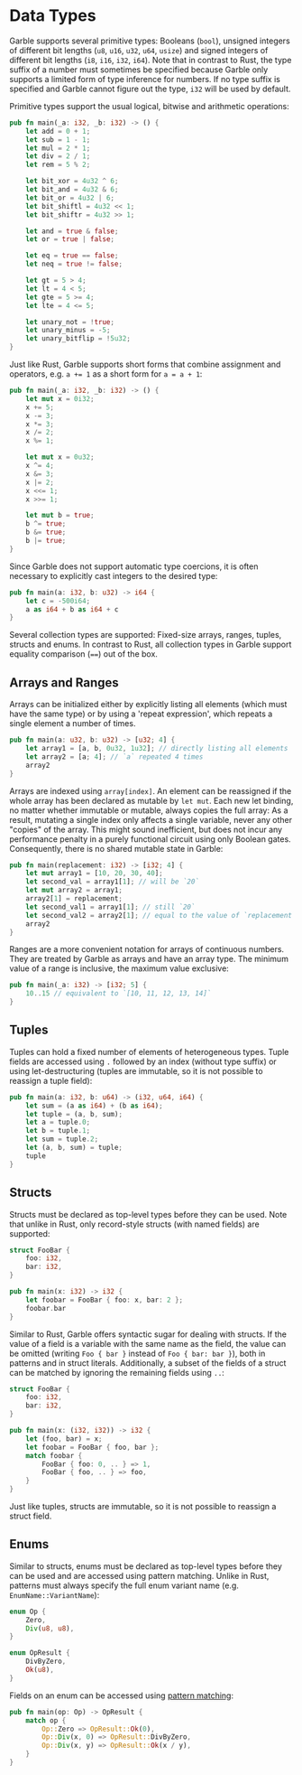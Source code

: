 # Data Types

Garble supports several primitive types: Booleans (`bool`), unsigned integers of different bit lengths (`u8`, `u16`, `u32`, `u64`, `usize`) and signed integers of different bit lengths (`i8`, `i16`, `i32`, `i64`). Note that in contrast to Rust, the type suffix of a number must sometimes be specified because Garble only supports a limited form of type inference for numbers. If no type suffix is specified and Garble cannot figure out the type, `i32` will be used by default.

Primitive types support the usual logical, bitwise and arithmetic operations:

```rust
pub fn main(_a: i32, _b: i32) -> () {
    let add = 0 + 1;
    let sub = 1 - 1;
    let mul = 2 * 1;
    let div = 2 / 1;
    let rem = 5 % 2;

    let bit_xor = 4u32 ^ 6;
    let bit_and = 4u32 & 6;
    let bit_or = 4u32 | 6;
    let bit_shiftl = 4u32 << 1;
    let bit_shiftr = 4u32 >> 1;

    let and = true & false;
    let or = true | false;

    let eq = true == false;
    let neq = true != false;

    let gt = 5 > 4;
    let lt = 4 < 5;
    let gte = 5 >= 4;
    let lte = 4 <= 5;

    let unary_not = !true;
    let unary_minus = -5;
    let unary_bitflip = !5u32;
}
```

Just like Rust, Garble supports short forms that combine assignment and operators, e.g. `a += 1` as a short form for `a = a + 1`:

```rust
pub fn main(_a: i32, _b: i32) -> () {
    let mut x = 0i32;
    x += 5;
    x -= 3;
    x *= 3;
    x /= 2;
    x %= 1;

    let mut x = 0u32;
    x ^= 4;
    x &= 3;
    x |= 2;
    x <<= 1;
    x >>= 1;

    let mut b = true;
    b ^= true;
    b &= true;
    b |= true;
}
```

Since Garble does not support automatic type coercions, it is often necessary to explicitly cast integers to the desired type:

```rust
pub fn main(a: i32, b: u32) -> i64 {
    let c = -500i64;
    a as i64 + b as i64 + c
}
```

Several collection types are supported: Fixed-size arrays, ranges, tuples, structs and enums. In contrast to Rust, all collection types in Garble support equality comparison (`==`) out of the box.

## Arrays and Ranges

Arrays can be initialized either by explicitly listing all elements (which must have the same type) or by using a 'repeat expression', which repeats a single element a number of times.

```rust
pub fn main(a: u32, b: u32) -> [u32; 4] {
    let array1 = [a, b, 0u32, 1u32]; // directly listing all elements
    let array2 = [a; 4]; // `a` repeated 4 times
    array2
}
```

Arrays are indexed using `array[index]`. An element can be reassigned if the whole array has been declared as mutable by `let mut`. Each new let binding, no matter whether immutable or mutable, always copies the full array: As a result, mutating a single index only affects a single variable, never any other "copies" of the array. This might sound inefficient, but does not incur any performance penalty in a purely functional circuit using only Boolean gates. Consequently, there is no shared mutable state in Garble:

```rust
pub fn main(replacement: i32) -> [i32; 4] {
    let mut array1 = [10, 20, 30, 40];
    let second_val = array1[1]; // will be `20`
    let mut array2 = array1;
    array2[1] = replacement;
    let second_val1 = array1[1]; // still `20`
    let second_val2 = array2[1]; // equal to the value of `replacement`
    array2
}
```

Ranges are a more convenient notation for arrays of continuous numbers. They are treated by Garble as arrays and have an array type. The minimum value of a range is inclusive, the maximum value exclusive:

```rust
pub fn main(_a: i32) -> [i32; 5] {
    10..15 // equivalent to `[10, 11, 12, 13, 14]`
}
```

## Tuples

Tuples can hold a fixed number of elements of heterogeneous types. Tuple fields are accessed using `.` followed by an index (without type suffix) or using let-destructuring (tuples are immutable, so it is not possible to reassign a tuple field):

```rust
pub fn main(a: i32, b: u64) -> (i32, u64, i64) {
    let sum = (a as i64) + (b as i64);
    let tuple = (a, b, sum);
    let a = tuple.0;
    let b = tuple.1;
    let sum = tuple.2;
    let (a, b, sum) = tuple;
    tuple
}
```

## Structs

Structs must be declared as top-level types before they can be used. Note that unlike in Rust, only record-style structs (with named fields) are supported:

```rust
struct FooBar {
    foo: i32,
    bar: i32,
}

pub fn main(x: i32) -> i32 {
    let foobar = FooBar { foo: x, bar: 2 };
    foobar.bar
}
```

Similar to Rust, Garble offers syntactic sugar for dealing with structs. If the value of a field is a variable with the same name as the field, the value can be omitted (writing `Foo { bar }` instead of `Foo { bar: bar }`), both in patterns and in struct literals. Additionally, a subset of the fields of a struct can be matched by ignoring the remaining fields using `..`:

```rust
struct FooBar {
    foo: i32,
    bar: i32,
}

pub fn main(x: (i32, i32)) -> i32 {
    let (foo, bar) = x;
    let foobar = FooBar { foo, bar };
    match foobar {
        FooBar { foo: 0, .. } => 1,
        FooBar { foo, .. } => foo,
    }
}
```

Just like tuples, structs are immutable, so it is not possible to reassign a struct field.

## Enums

Similar to structs, enums must be declared as top-level types before they can be used and are accessed using pattern matching. Unlike in Rust, patterns must always specify the full enum variant name (e.g. `EnumName::VariantName`):

```rust
enum Op {
    Zero,
    Div(u8, u8),
}

enum OpResult {
    DivByZero,
    Ok(u8),
}
```

Fields on an enum can be accessed using [pattern matching](./control_flow.md):

```rust
pub fn main(op: Op) -> OpResult {
    match op {
        Op::Zero => OpResult::Ok(0),
        Op::Div(x, 0) => OpResult::DivByZero,
        Op::Div(x, y) => OpResult::Ok(x / y),
    }
}
```
